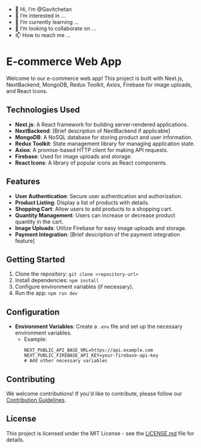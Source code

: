 - 👋 Hi, I’m @Gavitchetan
- 👀 I’m interested in ...
- 🌱 I’m currently learning ...
- 💞️ I’m looking to collaborate on ...
- 📫 How to reach me ...
# E-commerce Web App

Welcome to our e-commerce web app! This project is built with Next.js, NextBackend, MongoDB, Redux Toolkit, Axios, Firebase for image uploads, and React Icons.

## Technologies Used

- **Next.js**: A React framework for building server-rendered applications.
- **NextBackend**: [Brief description of NextBackend if applicable]
- **MongoDB**: A NoSQL database for storing product and user information.
- **Redux Toolkit**: State management library for managing application state.
- **Axios**: A promise-based HTTP client for making API requests.
- **Firebase**: Used for image uploads and storage.
- **React Icons**: A library of popular icons as React components.

## Features

- **User Authentication**: Secure user authentication and authorization.
- **Product Listing**: Display a list of products with details.
- **Shopping Cart**: Allow users to add products to a shopping cart.
- **Quantity Management**: Users can increase or decrease product quantity in the cart.
- **Image Uploads**: Utilize Firebase for easy image uploads and storage.
- **Payment Integration**: [Brief description of the payment integration feature]

## Getting Started

1. Clone the repository: `git clone <repository-url>`
2. Install dependencies: `npm install`
3. Configure environment variables (if necessary).
4. Run the app: `npm run dev`

## Configuration

- **Environment Variables**: Create a `.env` file and set up the necessary environment variables.
  - Example:
    ```env
    NEXT_PUBLIC_API_BASE_URL=https://api.example.com
    NEXT_PUBLIC_FIREBASE_API_KEY=your-firebase-api-key
    # Add other necessary variables
    ```

## Contributing

We welcome contributions! If you'd like to contribute, please follow our [Contribution Guidelines](CONTRIBUTING.md).

## License

This project is licensed under the MIT License - see the [LICENSE.md](LICENSE.md) file for details.
